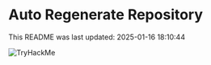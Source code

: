 # Auto Regenerate Repository

This README was last updated: 2025-01-16 18:10:44

 ![TryHackMe](https://tryhackme.com/badge/533634)
